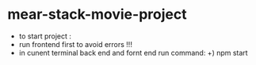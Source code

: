# mear-stack-movie-project
- to start project :
- run frontend first to avoid errors !!!
- in cunent terminal back end and fornt end run command:  +) npm start
